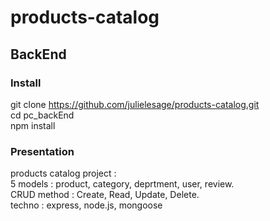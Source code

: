 # products-catalog

## BackEnd

### Install

git clone https://github.com/julielesage/products-catalog.git  
cd pc_backEnd  
npm install

### Presentation

products catalog project :  
5 models : product, category, deprtment, user, review.  
CRUD method : Create, Read, Update, Delete.  
techno : express, node.js, mongoose
